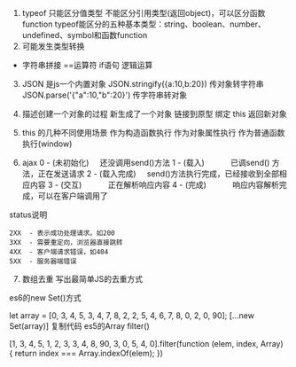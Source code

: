 1. typeof 只能区分值类型 不能区分引用类型(返回object)，可以区分函数function 
typeof能区分的五种基本类型：string、boolean、number、undefined、symbol和函数function
2. 可能发生类型转换  
- 字符串拼接   ==运算符 if语句  逻辑运算
3. JSON 是js一个内置对象 
 JSON.stringify({a:10,b:20}) 传对象转字符串
 JSON.parse('{"a":10,"b":20}') 传字符串转对象

4. 描述创建一个对象的过程
新生成了一个对象
链接到原型
绑定 this
返回新对象
5. this 的几种不同使用场景
作为构造函数执行
作为对象属性执行
作为普通函数执行(window)

6. ajax
  0 - (未初始化)      还没调用send()方法
  1 - (载入)            已调send() 方法，正在发送请求
  2 - (载入完成)     send()方法执行完成，已经接收到全部相应内容
  3 - (交互)            正在解析响应内容
  4 - (完成)            响应内容解析完成，可以在客户端调用了

  status说明

    2XX  - 表示成功处理请求。如200
    3XX  - 需要重定向，浏览器直接跳转
    4XX  - 客户端请求错误，如404
    5XX  - 服务器端错误

7. 数组去重
写出最简单JS的去重方式 

es6的new Set()方式

let array = [0, 3, 4, 5, 3, 4, 7, 8, 2, 2, 5, 4, 6, 7, 8, 0, 2, 0, 90];
[...new Set(array)]
复制代码
es5的Array filter()

[1, 3, 4, 5, 1, 2, 3, 3, 4, 8, 90, 3, 0, 5, 4, 0].filter(function (elem, index, Array) {
  return index === Array.indexOf(elem);
})

